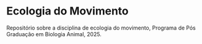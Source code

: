 # Ecologia do Movimento
Repositório sobre a disciplina de ecologia do movimento, Programa de Pós Graduação em Biologia Animal, 2025.
